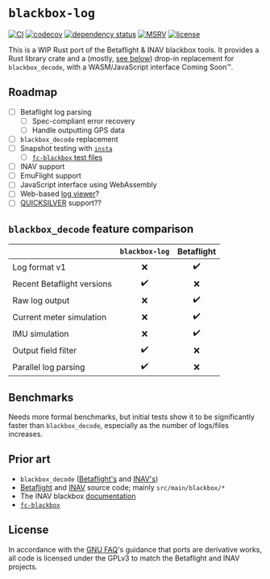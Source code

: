 # `blackbox-log`

[![CI](https://github.com/wetheredge/blackbox/actions/workflows/ci.yaml/badge.svg)](https://github.com/wetheredge/blackbox/actions/workflows/ci.yaml)
[![codecov](https://codecov.io/gh/wetheredge/blackbox/branch/main/graph/badge.svg)](https://codecov.io/gh/wetheredge/blackbox)
[![dependency status](https://deps.rs/repo/github/wetheredge/blackbox/status.svg)](https://deps.rs/repo/github/wetheredge/blackbox)
[![MSRV](https://img.shields.io/static/v1?logo=rust&label=MSRV&color=dea584&message=1.64)](https://github.com/rust-lang/rust/blob/master/RELEASES.md)
[![license](https://img.shields.io/github/license/wetheredge/blackbox)](https://github.com/wetheredge/blackbox/blob/main/COPYING)

This is a WIP Rust port of the Betaflight & INAV blackbox tools. It provides a
Rust library crate and a (mostly, [see below][comparison]) drop-in replacement
for `blackbox_decode`, with a WASM/JavaScript interface Coming Soon™.

## Roadmap

- [ ] Betaflight log parsing
  - [ ] Spec-compliant error recovery
  - [ ] Handle outputting GPS data
- [ ] `blackbox_decode` replacement
- [ ] Snapshot testing with [`insta`](https://insta.rs)
  - [ ] [`fc-blackbox` test files](https://github.com/ilya-epifanov/fc-blackbox/tree/main/src/test-data)
- [ ] INAV support
- [ ] EmuFlight support
- [ ] JavaScript interface using WebAssembly
- [ ] Web-based [log viewer][bf-viewer]?
- [ ] [QUICKSILVER](https://github.com/BossHobby/QUICKSILVER) support??

## `blackbox_decode` feature comparison

|                            |   `blackbox-log`   |     Betaflight     |
|----------------------------|:------------------:|:------------------:|
| Log format v1              |         :x:        | :heavy_check_mark: |
| Recent Betaflight versions | :heavy_check_mark: |         :x:        |
| Raw log output             |         :x:        | :heavy_check_mark: |
| Current meter simulation   |         :x:        | :heavy_check_mark: |
| IMU simulation             |         :x:        | :heavy_check_mark: |
| Output field filter        | :heavy_check_mark: |         :x:        |
| Parallel log parsing       | :heavy_check_mark: |         :x:        |

## Benchmarks

Needs more formal benchmarks, but initial tests show it to be significantly
faster than `blackbox_decode`, especially as the number of logs/files
increases.

## Prior art

- `blackbox_decode` ([Betaflight's][bf-tools] and [INAV's][inav-tools])
- [Betaflight][betaflight] and [INAV][inav] source code; mainly
  `src/main/blackbox/*`
- The INAV blackbox [documentation][inav-docs]
- [`fc-blackbox`](https://lib.rs/crates/fc-blackbox)

## License

In accordance with the [GNU FAQ][gpl-ports]'s guidance that ports are
derivative works, all code is licensed under the GPLv3 to match the Betaflight
and INAV projects.

[betaflight]: https://github.com/betaflight/betaflight
[inav]: https://github.com/iNavFlight/inav
[emuflight]: https://github.com/emuflight/EmuFlight
[comparison]: #blackbox_decode-feature-comparison
[bf-tools]: https://github.com/betaflight/blackbox-tools
[bf-viewer]: https://github.com/betaflight/blackbox-log-viewer
[inav-tools]: https://github.com/iNavFlight/blackbox-tools
[inav-docs]: https://github.com/iNavFlight/inav/blob/master/docs/development/Blackbox%20Internals.md
[gpl-ports]: https://www.gnu.org/licenses/gpl-faq.html#TranslateCode
